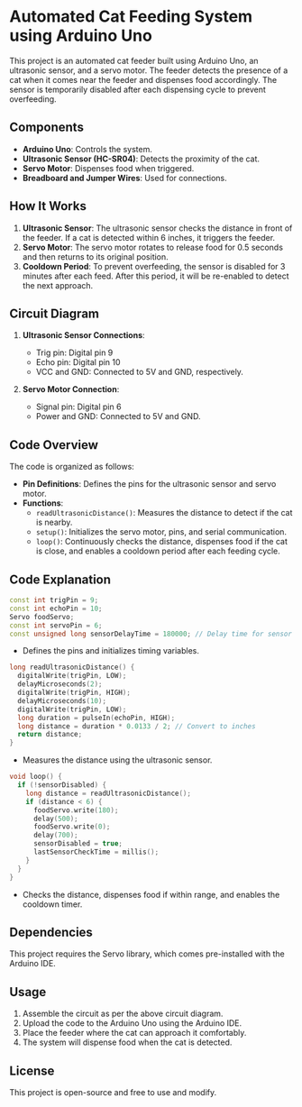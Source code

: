 # Automated Cat Feeding System using Arduino Uno

This project is an automated cat feeder built using Arduino Uno, an ultrasonic sensor, and a servo motor. The feeder detects the presence of a cat when it comes near the feeder and dispenses food accordingly. The sensor is temporarily disabled after each dispensing cycle to prevent overfeeding.

## Components

- **Arduino Uno**: Controls the system.
- **Ultrasonic Sensor (HC-SR04)**: Detects the proximity of the cat.
- **Servo Motor**: Dispenses food when triggered.
- **Breadboard and Jumper Wires**: Used for connections.

## How It Works

1. **Ultrasonic Sensor**: The ultrasonic sensor checks the distance in front of the feeder. If a cat is detected within 6 inches, it triggers the feeder.
2. **Servo Motor**: The servo motor rotates to release food for 0.5 seconds and then returns to its original position.
3. **Cooldown Period**: To prevent overfeeding, the sensor is disabled for 3 minutes after each feed. After this period, it will be re-enabled to detect the next approach.

## Circuit Diagram

1. **Ultrasonic Sensor Connections**:
   - Trig pin: Digital pin 9
   - Echo pin: Digital pin 10
   - VCC and GND: Connected to 5V and GND, respectively.

2. **Servo Motor Connection**:
   - Signal pin: Digital pin 6
   - Power and GND: Connected to 5V and GND.

## Code Overview

The code is organized as follows:

- **Pin Definitions**: Defines the pins for the ultrasonic sensor and servo motor.
- **Functions**:
  - `readUltrasonicDistance()`: Measures the distance to detect if the cat is nearby.
  - `setup()`: Initializes the servo motor, pins, and serial communication.
  - `loop()`: Continuously checks the distance, dispenses food if the cat is close, and enables a cooldown period after each feeding cycle.

## Code Explanation

```cpp
const int trigPin = 9;
const int echoPin = 10;
Servo foodServo;
const int servoPin = 6;
const unsigned long sensorDelayTime = 180000; // Delay time for sensor cooldown in milliseconds
```

- Defines the pins and initializes timing variables.

```cpp
long readUltrasonicDistance() {
  digitalWrite(trigPin, LOW);
  delayMicroseconds(2);
  digitalWrite(trigPin, HIGH);
  delayMicroseconds(10);
  digitalWrite(trigPin, LOW);
  long duration = pulseIn(echoPin, HIGH);
  long distance = duration * 0.0133 / 2; // Convert to inches
  return distance;
}
```

- Measures the distance using the ultrasonic sensor.

```cpp
void loop() {
  if (!sensorDisabled) {
    long distance = readUltrasonicDistance();
    if (distance < 6) {
      foodServo.write(180);
      delay(500);
      foodServo.write(0);
      delay(700);
      sensorDisabled = true;
      lastSensorCheckTime = millis();
    }
  }
}
```

- Checks the distance, dispenses food if within range, and enables the cooldown timer.

## Dependencies

This project requires the Servo library, which comes pre-installed with the Arduino IDE.

## Usage

1. Assemble the circuit as per the above circuit diagram.
2. Upload the code to the Arduino Uno using the Arduino IDE.
3. Place the feeder where the cat can approach it comfortably.
4. The system will dispense food when the cat is detected.

## License

This project is open-source and free to use and modify.
